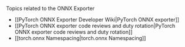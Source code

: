 Topics related to the ONNX Exporter

- [[PyTorch ONNX Exporter Developer Wiki|PyTorch ONNX exporter]]
- [[PyTorch ONNX exporter code reviews and duty rotation|PyTorch ONNX exporter code reviews and duty rotation]]
- [[torch.onnx Namespacing|torch.onnx Namespacing]]